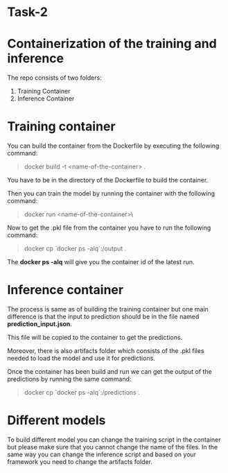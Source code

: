 # Task-2

# Containerization of the training and inference

The repo consists of two folders:
<ol>
<li>Training Container</li>
<li>Inference Container</li>
</ol>

# Training container

You can build the container from the Dockerfile by executing the following command:

> docker build -t \<name-of-the-container\> .

You have to be in the directory of the Dockerfile to build the container.

Then you can train the model by running the container with the following command:

> docker run \<name-of-the-container>\

Now to get the .pkl file from the container you have to run the following command:

> docker cp \`docker ps -alq\`:/output .

The **docker ps -alq** will give you the container id of the latest run.

# Inference container

The process is same as of building the training container but one main difference is that the input to prediction should be in the file named **prediction_input.json**.

This file will be copied to the container to get the predictions. 

Moreover, there is also artifacts folder which consists of the .pkl files needed to load the model and use it for predictions.

Once the container has been build and run we can get the output of the predictions by running the same command:

> docker cp \`docker ps -alq\`:/predictions .


# Different models

To build different model you can change the training script in the container but please make sure that you cannot change the name of the files. In the same way you can change the inference script and based on your framework you need to change the artifacts folder.

